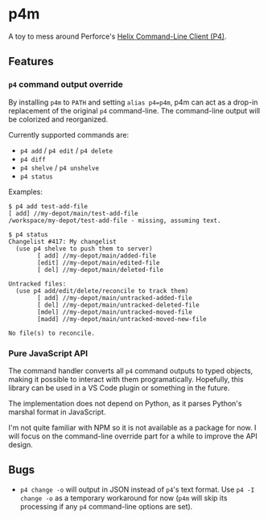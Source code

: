 # p4m

A toy to mess around Perforce's [Helix Command-Line Client (P4)](https://www.perforce.com/products/helix-core-apps/command-line-client).

## Features

### `p4` command output override

By installing `p4m` to `PATH` and setting `alias p4=p4m`, p4m can act as a drop-in replacement of the original `p4` command-line. The command-line output will be colorized and reorganized.

Currently supported commands are:

- `p4 add` / `p4 edit` / `p4 delete`
- `p4 diff`
- `p4 shelve` / `p4 unshelve`
- `p4 status`

Examples:

```
$ p4 add test-add-file
[ add] //my-depot/main/test-add-file
/workspace/my-depot/test-add-file - missing, assuming text.
```

```
$ p4 status
Changelist #417: My changelist
  (use p4 shelve to push them to server)
        [ add] //my-depot/main/added-file
        [edit] //my-depot/main/edited-file
        [ del] //my-depot/main/deleted-file

Untracked files:
  (use p4 add/edit/delete/reconcile to track them)
        [ add] //my-depot/main/untracked-added-file
        [ del] //my-depot/main/untracked-deleted-file
        [mdel] //my-depot/main/untracked-moved-file
        [madd] //my-depot/main/untracked-moved-new-file

No file(s) to reconcile.
```

### Pure JavaScript API

The command handler converts all `p4` command outputs to typed objects, making it possible to interact with them programatically. Hopefully, this library can be used in a VS Code plugin or something in the future.

The implementation does not depend on Python, as it parses Python's marshal format in JavaScript.

I'm not quite familiar with NPM so it is not available as a package for now. I will focus on the command-line override part for a while to improve the API design.

## Bugs

- `p4 change -o` will output in JSON instead of `p4`'s text format. Use `p4 -I change -o` as a temporary workaround for now (`p4m` will skip its processing if any `p4` command-line options are set).

